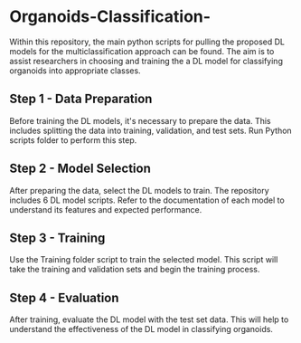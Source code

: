 # Organoids-Classification-

Within this repository, the main python scripts for pulling the proposed DL models for the multiclassification approach can be found. The aim is to assist researchers in choosing and training the a DL model for classifying organoids into appropriate classes.

## Step 1 - Data Preparation
Before training the DL models, it's necessary to prepare the data. This includes splitting the data into training, validation, and test sets. Run Python scripts folder to perform this step.

## Step 2 - Model Selection
After preparing the data, select the DL models to train. The repository includes 6 DL model scripts. Refer to the documentation of each model to understand its features and expected performance.

## Step 3 - Training
Use the Training folder script to train the selected model. This script will take the training and validation sets and begin the training process.

## Step 4 - Evaluation
After training, evaluate the DL model with the test set data. This will help to understand the effectiveness of the DL model in classifying organoids.

